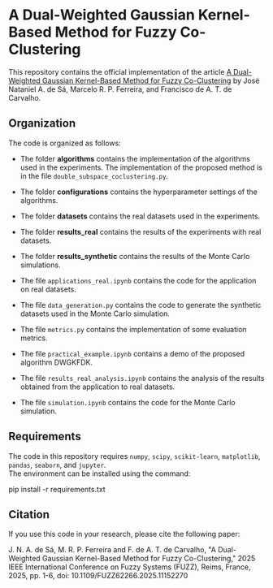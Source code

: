 # A Dual-Weighted Gaussian Kernel-Based Method for Fuzzy Co-Clustering

This repository contains the official implementation of the article [A Dual-Weighted Gaussian Kernel-Based Method for Fuzzy Co-Clustering](https://ieeexplore.ieee.org/abstract/document/11152270) by José Nataniel A. de Sá, Marcelo R. P. Ferreira, and Francisco de A. T. de Carvalho.

## Organization

The code is organized as follows:

* The folder **algorithms** contains the implementation of the algorithms used in the experiments. The implementation of the proposed method is in the file `double_subspace_coclustering.py`.

* The folder **configurations** contains the hyperparameter settings of the algorithms.

* The folder **datasets** contains the real datasets used in the experiments.

* The folder **results_real** contains the results of the experiments with real datasets.

* The folder **results_synthetic** contains the results of the Monte Carlo simulations.

* The file `applications_real.ipynb` contains the code for the application on real datasets.

* The file `data_generation.py` contains the code to generate the synthetic datasets used in the Monte Carlo simulation.

* The file `metrics.py` contains the implementation of some evaluation metrics. 

* The file `practical_example.ipynb` contains a demo of the proposed algorithm DWGKFDK.

* The file `results_real_analysis.ipynb` contains the analysis of the results obtained from the application to real datasets.

* The file `simulation.ipynb` contains the code for the Monte Carlo simulation.

## Requirements

The code in this repository requires `numpy`, `scipy`, `scikit-learn`, `matplotlib`, `pandas`, `seaborn`, and `jupyter`.  
The environment can be installed using the command:

pip install -r requirements.txt


## Citation 

If you use this code in your research, please cite the following paper:

J. N. A. de Sá, M. R. P. Ferreira and F. de A. T. de Carvalho, "A Dual-Weighted Gaussian Kernel-Based Method for Fuzzy Co-Clustering," 2025 IEEE International Conference on Fuzzy Systems (FUZZ), Reims, France, 2025, pp. 1-6, doi: 10.1109/FUZZ62266.2025.11152270

